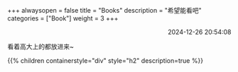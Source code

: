 +++
alwaysopen = false
title = "Books"
description = "希望能看吧"
categories = ["Book"]
weight = 3
+++
<p align="right">2024-12-26   20:54:08</p>

看着高大上的都放进来~

{{% children containerstyle="div" style="h2" description=true %}}